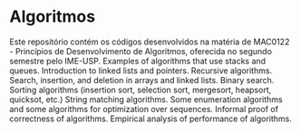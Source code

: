 # Algoritmos
Este repositório contém os códigos desenvolvidos na matéria de MAC0122 - Princípios de Desenvolvimento de Algoritmos, oferecida no segundo semestre pelo IME-USP.
Examples of algorithms that use stacks and queues. Introduction to linked lists and pointers. Recursive algorithms. Search, insertion, and deletion in arrays and linked lists. Binary search. Sorting algorithms (insertion sort, selection sort, mergesort, heapsort, quicksot, etc.) String matching algorithms. Some enumeration algorithms and some algorithms for optimization over sequences. Informal proof of correctness of algorithms. Empirical analysis of performance of algorithms.
